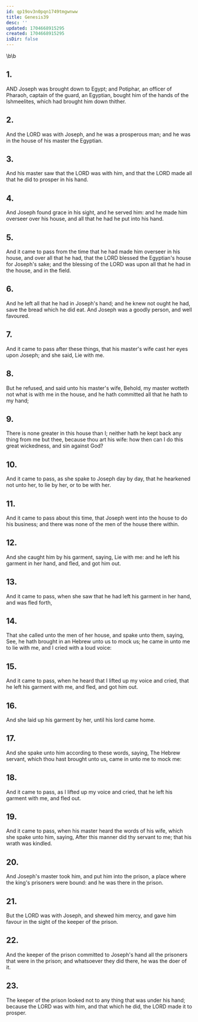 ```yaml
---
id: qp19ov3n0pqn1749tmgwnww
title: Genesis39
desc: ''
updated: 1704668915295
created: 1704668915295
isDir: false
---
```

\b\b
## 1.
AND Joseph was brought down to Egypt; and Potiphar, an officer of Pharaoh, captain of the guard, an Egyptian, bought him of the hands of the Ishmeelites, which had brought him down thither.
## 2.
And the LORD was with Joseph, and he was a prosperous man; and he was in the house of his master the Egyptian.
## 3.
And his master saw that the LORD was with him, and that the LORD made all that he did to prosper in his hand.
## 4.
And Joseph found grace in his sight, and he served him: and he made him overseer over his house, and all that he had he put into his hand.
## 5.
And it came to pass from the time that he had made him overseer in his house, and over all that he had, that the LORD blessed the Egyptian's house for Joseph's sake; and the blessing of the LORD was upon all that he had in the house, and in the field.
## 6.
And he left all that he had in Joseph's hand; and he knew not ought he had, save the bread which he did eat.  And Joseph was a goodly person, and well favoured.
## 7.
And it came to pass after these things, that his master's wife cast her eyes upon Joseph; and she said, Lie with me.
## 8.
But he refused, and said unto his master's wife, Behold, my master wotteth not what is with me in the house, and he hath committed all that he hath to my hand;
## 9.
There is none greater in this house than I; neither hath he kept back any thing from me but thee, because thou art his wife: how then can I do this great wickedness, and sin against God?
## 10.
And it came to pass, as she spake to Joseph day by day, that he hearkened not unto her, to lie by her, or to be with her.
## 11.
And it came to pass about this time, that Joseph went into the house to do his business; and there was none of the men of the house there within.
## 12.
And she caught him by his garment, saying, Lie with me: and he left his garment in her hand, and fled, and got him out.
## 13.
And it came to pass, when she saw that he had left his garment in her hand, and was fled forth,
## 14.
That she called unto the men of her house, and spake unto them, saying, See, he hath brought in an Hebrew unto us to mock us; he came in unto me to lie with me, and I cried with a loud voice:
## 15.
And it came to pass, when he heard that I lifted up my voice and cried, that he left his garment with me, and fled, and got him out.
## 16.
And she laid up his garment by her, until his lord came home.
## 17.
And she spake unto him according to these words, saying, The Hebrew servant, which thou hast brought unto us, came in unto me to mock me:
## 18.
And it came to pass, as I lifted up my voice and cried, that he left his garment with me, and fled out.
## 19.
And it came to pass, when his master heard the words of his wife, which she spake unto him, saying, After this manner did thy servant to me; that his wrath was kindled.
## 20.
And Joseph's master took him, and put him into the prison, a place where the king's prisoners were bound: and he was there in the prison.
## 21.
But the LORD was with Joseph, and shewed him mercy, and gave him favour in the sight of the keeper of the prison.
## 22.
And the keeper of the prison committed to Joseph's hand all the prisoners that were in the prison; and whatsoever they did there, he was the doer of it.
## 23.
The keeper of the prison looked not to any thing that was under his hand; because the LORD was with him, and that which he did, the LORD made it to prosper.
